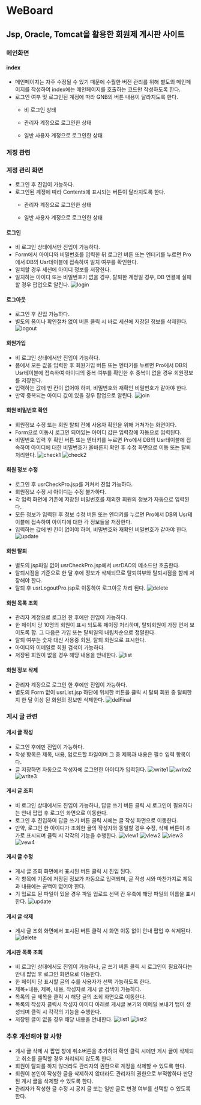 # WeBoard
## Jsp, Oracle, Tomcat을 활용한 회원제 게시판 사이트

### 메인화면

#### index
- 메인페이지는 자주 수정될 수 있기 때문에 수월한 버전 관리를 위해 별도의 메인페이지를 작성하여 index에는 메인페이지를 호출하는 코드만 작성하도록 한다.
- 로그인 여부 및 로그인된 계정에 따라 GNB의 버튼 내용이 달라지도록 한다.
  - 비 로그인 상태
  
  - 관리자 계정으로 로그인한 상태
  
  - 일반 사용자 계정으로 로그인한 상태
  

### 계정 관련
  
### 계정 관리 화면
- 로그인 후 진입이 가능하다.
- 로그인된 계정에 따라 Contents에 표시되는 버튼이 달라지도록 한다.
  - 관리자 계정으로 로그인한 상태
  
  - 일반 사용자 계정으로 로그인한 상태
  

#### 로그인
- 비 로그인 상태에서만 진입이 가능하다.
- Form에서 아이디와 비밀번호를 입력한 뒤 로그인 버튼 또는 엔터키를 누르면 Pro에서 DB의 Usr테이블에 접속하여 일치 여부를 확인한다.
- 일치할 경우 세션에 아이디 정보를 저장한다.
- 일치하는 아이디 또는 비밀번호가 없을 경우, 탈퇴한 계정일 경우, DB 연결에 실패할 경우 팝업으로 알린다.
![login](https://user-images.githubusercontent.com/59382990/82866198-66976d00-9f63-11ea-8658-0ba171b8db18.jpg)

#### 로그아웃
- 로그인 후 진입 가능하다.
- 별도의 폼이나 확인절차 없이 버튼 클릭 시 바로 세션에 저장된 정보를 삭제한다.
![logout](https://user-images.githubusercontent.com/59382990/82866250-7d3dc400-9f63-11ea-8ddb-1f804efef026.jpg)

#### 회원가입
- 비 로그인 상태에서만 진입이 가능하다.
- 폼에서 모든 값을 입력한 후 회원가입 버튼 또는 엔터키를 누르면 Pro에서 DB의 Usr테이블에 접속하여 아이디의 중복 여부를 확인한 후 중복이 없을 경우 회원정보를 저장한다.
- 입력하는 값에 빈 칸이 없어야 하며, 비밀번호와 재확인 비밀번호가 같아야 한다.
- 만약 중복되는 아이디 값이 있을 경우 팝업으로 알린다.
![join](https://user-images.githubusercontent.com/59382990/82866265-875fc280-9f63-11ea-944a-e0eb603269d2.jpg)

#### 회원 비밀번호 확인
- 회원정보 수정 또는 회원 탈퇴 전에 사용자 확인을 위해 거쳐가는 화면이다.
- Form으로 이동시 로그인 되어있는 아이디 값은 입력창에 자동으로 입력된다.
- 비밀번호 입력 후 확인 버튼 또는 엔터키를 누르면 Pro에서 DB의 Usr테이블에 접속하여 아이디에 대한 비밀번호가 올바른지 확인 후 수정 화면으로 이동 또는 탈퇴 처리한다.
![check1](https://user-images.githubusercontent.com/59382990/82866284-90509400-9f63-11ea-830d-380a0bd623d0.jpg)
![check2](https://user-images.githubusercontent.com/59382990/82866289-921a5780-9f63-11ea-9c33-0f2e5dbbd90a.jpg)

#### 회원 정보 수정
- 로그인 후 usrCheckPro.jsp를 거쳐서 진입 가능하다.
- 회원정보 수정 시 아이디는 수정 불가하다.
- 각 입력 화면에 기존에 저장된 비밀번호를 제외한 회원의 정보가 자동으로 입력된다.
- 모든 정보가 입력된 후 정보 수정 버튼 또는 엔터키를 누르면 Pro에서 DB의 Usr테이블에 접속하여 아이디에 대한 각 정보들을 저장한다.
- 입력하는 값에 빈 칸이 없어야 하며, 비밀번호와 재확인 비밀번호가 같아야 한다.
![update](https://user-images.githubusercontent.com/59382990/82866309-9cd4ec80-9f63-11ea-8c71-e04f6505bd0f.jpg)

#### 회원 탈퇴
- 별도의 jsp파일 없이 usrCheckPro.jsp에서 usrDAO의 메소드만 호출한다.
- 탈퇴시점을 기준으로 한 달 후에 정보가 삭제되므로 탈퇴여부와 탈퇴시점을 함께 저장해야 한다.
- 탈퇴 후 usrLogoutPro.jsp로 이동하여 로그아웃 처리 된다.
![delete](https://user-images.githubusercontent.com/59382990/82866325-a4949100-9f63-11ea-82a5-09b28aad501b.jpg)

#### 회원 목록 조회
- 관리자 계정으로 로그인 한 후에만 진입이 가능하다.
- 한 페이지 당 10명의 회원이 표시 되도록 페이징 처리하며, 탈퇴회원이 가장 먼저 보이도록 함. 그 다음은 가입 또는 탈퇴일의 내림차순으로 정렬한다.
- 탈퇴 여부는 숫자 대신 사용중 회원, 탈퇴 회원으로 표시한다.
- 아이디와 이메일로 회원 검색이 가능하다.
- 저장된 회원이 없을 경우 해당 내용을 안내한다.
![list](https://user-images.githubusercontent.com/59382990/82866346-ac543580-9f63-11ea-8fd7-dbe649bc15c8.jpg)

#### 회원 정보 삭제
- 관리자 계정으로 로그인 한 후에만 진입이 가능하다.
- 별도의 Form 없이 usrList.jsp 하단에 위치한 버튼을 클릭 시 탈퇴 회원 중 탈퇴한지 한 달 이상 된 회원의 정보만 삭제한다.
![delFinal](https://user-images.githubusercontent.com/59382990/82866367-b413da00-9f63-11ea-8dbf-28d788329939.jpg)

### 게시 글 관련

#### 게시 글 작성
- 로그인 후에만 진입이 가능하다.
- 작성 항목은 제목, 내용, 업로드할 파일이며 그 중 제목과 내용은 필수 입력 항목이다.
- 글 저장하면 자동으로 작성자에 로그인한 아이디가 입력된다.
![write1](https://user-images.githubusercontent.com/59382990/82866473-f3422b00-9f63-11ea-939d-e6fe9fc2fa62.jpg)
![write2](https://user-images.githubusercontent.com/59382990/82866485-f806df00-9f63-11ea-9a2f-312a08599a0d.jpg)
![write3](https://user-images.githubusercontent.com/59382990/82866487-f9380c00-9f63-11ea-9c91-6023d056556a.jpg)

#### 게시 글 조회
- 비 로그인 상태에서도 진입이 가능하나, 답글 쓰기 버튼 클릭 시 로그인이 필요하다는 안내 팝업 후 로그인 화면으로 이동한다.
- 로그인 후 진입하여 답글 쓰기 버튼 클릭 시에는 글 작성 화면으로 이동한다.
- 만약, 로그인 한 아이디가 조회한 글의 작성자와 동일할 경우 수정, 삭제 버튼이 추가로 표시되며 클릭 시 각각의 기능을 수행한다.
![view1](https://user-images.githubusercontent.com/59382990/82866513-0654fb00-9f64-11ea-935b-20e0edfa3e5d.jpg)
![view2](https://user-images.githubusercontent.com/59382990/82866516-06ed9180-9f64-11ea-807a-ef126753d678.jpg)
![view3](https://user-images.githubusercontent.com/59382990/82866519-07862800-9f64-11ea-865c-39723cf68767.jpg)
![vew4](https://user-images.githubusercontent.com/59382990/82866521-08b75500-9f64-11ea-974c-80ae2388f50e.jpg)

#### 게시 글 수정
- 게시 글 조회 화면에서 표시된 버튼 클릭 시 진입 된다.
- 각 항목에 기존에 저장된 정보가 자동으로 입력되며, 글 작성 시와 마찬가지로 제목과 내용에는 공백이 없어야 한다.
- 기 업로드 된 파일이 있을 경우 파일 업로드 선택 칸 우측에 해당 파일의 이름을 표시한다.
![update](https://user-images.githubusercontent.com/59382990/82866535-11a82680-9f64-11ea-9769-aebda337d523.jpg)

#### 게시 글 삭제
- 게시 글 조회 화면에서 표시된 버튼 클릭 시 화면 이동 없이 안내 팝업 후 삭제된다.
![delete](https://user-images.githubusercontent.com/59382990/82866551-18cf3480-9f64-11ea-8828-7c936353a33d.jpg)

#### 게시판 목록 조회
- 비 로그인 상태에서도 진입이 가능하나, 글 쓰기 버튼 클릭 시 로그인이 필요하다는 안내 팝업 후 로그인 화면으로 이동한다.
- 한 페이지 당 표시할 글의 수를 사용자가 선택 가능하도록 한다.
- 제목+내용, 제목, 내용, 작성자로 게시 글 검색이 가능하다.
- 목록의 글 제목을 클릭 시 해당 글의 조회 화면으로 이동한다.
- 목록의 작성자 클릭시 작성자 아이디 아래로 게시글 보기와 이메일 보내기 탭이 생성되며 클릭 시 각각의 기능을 수행한다.
- 저장된 글이 없을 경우 해당 내용을 안내한다.
![list1](https://user-images.githubusercontent.com/59382990/82866563-21c00600-9f64-11ea-89f4-97df42122f59.jpg)
![list2](https://user-images.githubusercontent.com/59382990/82866566-22f13300-9f64-11ea-998b-27574710dea5.jpg)

### 추후 개선해야 할 사항
- 게시 글 삭제 시 팝업 창에 취소버튼을 추가하여 확인 클릭 시에만 게시 글이 삭제되고 취소를 클릭할 경우 처리되지 않도록 한다.
- 회원이 탈퇴를 하지 않더라도 관리자의 권한으로 계정을 삭제할 수 있도록 한다.
- 회원이 본인이 작성한 글을 삭제하지 않더라도 관리자의 권한으로 부적합하다 판단된 게시 글을 삭제할 수 있도록 한다.
- 관리자가 작성한 글 수정 시 공지 글 또는 일반 글로 변경 여부를 선택할 수 있도록 한다.

